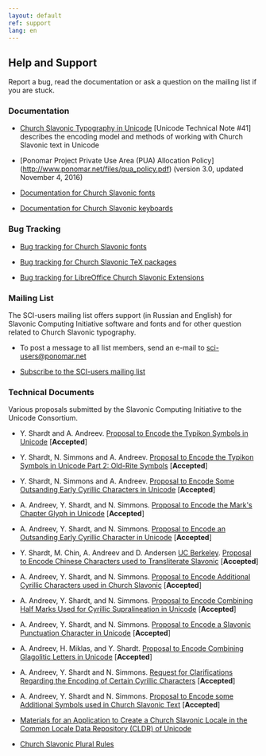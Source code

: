 ```yaml
---
layout: default
ref: support
lang: en
---
```


## Help and Support

Report a bug, read the documentation or ask a question on the mailing list if you are stuck.

### Documentation

* [Church Slavonic Typography in Unicode](http://www.unicode.org/notes/tn41/)
   [Unicode Technical Note #41] describes the encoding model and methods of working
   with Church Slavonic text in Unicode

* [Ponomar Project Private Use Area (PUA) Allocation Policy]
  (http://www.ponomar.net/files/pua_policy.pdf)
  (version 3.0, updated November 4, 2016)

* [Documentation for Church Slavonic fonts](http://www.ponomar.net/files/fonts-churchslavonic.pdf)

* [Documentation for Church Slavonic keyboards](http://www.ponomar.net/files/docen.pdf)

### Bug Tracking

* [Bug tracking for Church Slavonic fonts](https://github.com/typiconman/fonts-cu/issues)

* [Bug tracking for Church Slavonic TeX packages](https://github.com/slavonic/cu-tex/issues)

* [Bug tracking for LibreOffice Church Slavonic Extensions](https://github.com/slavonic/cu-LO/issues)

### Mailing List

The SCI-users mailing list offers support (in Russian and English) for Slavonic Computing Initiative
software and fonts and for other question related to Church Slavonic typography.

* To post a message to all list members, send an e-mail to 
[&#115;c&#105;-&#117;s&#101;&#114;&#115;&#64;pon&#111;m&#97;r&#46;net](&#109;&#97;&#105;l&#116;o&#58;%&#55;3%63&#105;%2D&#117;s&#37;65&#114;&#115;&#64;&#112;%&#54;Fn&#111;&#109;%&#54;&#49;&#37;72&#46;ne%&#55;&#52;)

* [Subscribe to the SCI-users mailing list](http://ponomar.net/mailman/listinfo/sci-users_ponomar.net)

### Technical Documents

Various proposals submitted by the Slavonic Computing Initiative to the Unicode Consortium.

* Y. Shardt and A. Andreev. [Proposal to Encode the Typikon Symbols in Unicode](http://std.dkuug.dk/jtc1/sc2/wg2/docs/n3772.pdf) [**Accepted**]

* Y. Shardt, N. Simmons and A. Andreev. [Proposal to Encode the Typikon Symbols in Unicode Part 2: Old-Rite Symbols](http://www.dkuug.dk/JTC1/SC2/WG2/docs/n3971.pdf) [**Accepted**]

* Y. Shardt, N. Simmons and A. Andreev. [Proposal to Encode Some Outsanding Early Cyrillic Characters in Unicode](http://www.dkuug.dk/JTC1/SC2/WG2/docs/n3974.pdf) [**Accepted**]

* A. Andreev, Y. Shardt, and N. Simmons. [Proposal to Encode the Mark's Chapter Glyph in Unicode](http://www.dkuug.dk/JTC1/SC2/WG2/docs/n3998.pdf) [**Accepted**]

* A. Andreev, Y. Shardt, and N. Simmons. [Proposal to Encode an Outsanding Early Cyrillic Character in Unicode](http://www.ponomar.net/files/letteref.pdf) [**Accepted**]

* Y. Shardt, M. Chin, A. Andreev and D. Andersen [UC Berkeley](http://linguistics.berkeley.edu/sei/).
  [Proposal to Encode Chinese Characters used to Transliterate Slavonic](http://www.ponomar.net/files/sinographs.pdf)
  [**Accepted**]

* A. Andreev, Y. Shardt, and N. Simmons. [Proposal to Encode Additional Cyrillic Characters used in Church Slavonic](http://www.ponomar.net/files/variants_final2.pdf) [**Accepted**]
  
* A. Andreev, Y. Shardt, and N. Simmons. [Proposal to Encode Combining Half Marks Used for Cyrillic Supralineation in Unicode](http://www.ponomar.net/files/halfmarks.pdf) [**Accepted**]

* A. Andreev, Y. Shardt, and N. Simmons. [Proposal to Encode a Slavonic Punctuation Character in Unicode](http://www.ponomar.net/files/dash_with_upturn.pdf) [**Accepted**]
  
* A. Andreev, H. Miklas, and Y. Shardt. [Proposal to Encode Combining Glagolitic Letters in Unicode](http://www.ponomar.net/files/glagolitic.pdf) [**Accepted**]

* A. Andreev, Y. Shardt and N. Simmons. [Request for Clarifications Regarding the Encoding of Certain Cyrillic Characters](http://www.ponomar.net/files/double_titli.pdf) [**Accepted**]

* A. Andreev, Y. Shardt and N. Simmons. [Proposal to Encode some Additional Symbols used in Church Slavonic Text](http://www.ponomar.net/files/typicon_additional.pdf) [**Accepted**]

* [Materials for an Application to Create a Church Slavonic Locale in the Common Locale Data 
   Repository (CLDR) of Unicode](http://www.ponomar.net/files/cldr.zip)

* [Church Slavonic Plural Rules](http://www.ponomar.net/files/plurals.pdf)


